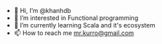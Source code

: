 - 👋 Hi, I’m @khanhdb
- 👀 I’m interested in Functional programming
- 🌱 I’m currently learning Scala and it's ecosystem
- 📫 How to reach me mr.kurro@gmail.com

<!---
khanhdb/khanhdb is a ✨ special ✨ repository because its `README.md` (this file) appears on your GitHub profile.
You can click the Preview link to take a look at your changes.
--->
